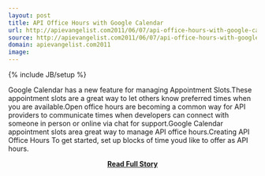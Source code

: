 ```yaml
---
layout: post
title: API Office Hours with Google Calendar
url: http://apievangelist.com2011/06/07/api-office-hours-with-google-calendar/
source: http://apievangelist.com2011/06/07/api-office-hours-with-google-calendar/
domain: apievangelist.com2011
image: 
---
```

{% include JB/setup %}<p>Google Calendar has a new feature for managing Appointment Slots.These appointment slots are a great way to let others know preferred times when you are available.Open office hours are becoming a common way for API providers to communicate times when developers can connect with someone in person or online via chat for support.Google Calendar appointment slots area great way to manage API office hours.Creating API Office Hours To get started, set up blocks of time youd like to offer as API hours.</p>
<center><p><a href="http://apievangelist.com2011/06/07/api-office-hours-with-google-calendar/" style='padding:25px; font-sze:18px; font-weight: bold;'>Read Full Story</a></p></center>
